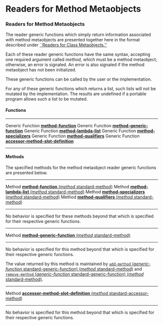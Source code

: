 Readers for Method Metaobjects
==============================

### Readers for Method Metaobjects

The reader generic functions which simply return information associated with method metaobjects are presented together here in the format described under [``Readers for Class Metaobjects.''](/docs/meta-object-protocol/readers-for-class-metaobjects)

Each of these reader generic functions have the same syntax, accepting one required argument called *method*, which must be a method metaobject; otherwise, an error is signaled. An error is also signaled if the method metaobject has not been initialized.

These generic functions can be called by the user or the implementation.

For any of these generic functions which returns a list, such lists will not be mutated by the implementation. The results are undefined if a portable program allows such a list to be mutated.

#### Functions

  ------------------ ---------------------------------------------------------------------------
  Generic Function   [**method-function**](/docs/meta-object-protocol/method-function)
  Generic Function   [**method-generic-function**](/docs/meta-object-protocol/method-generic-function)
  Generic Function   [**method-lambda-list**](/docs/meta-object-protocol/method-lambda-list)
  Generic Function   [**method-specializers**](/docs/meta-object-protocol/method-specializers)
  Generic Function   [**method-qualifiers**](/docs/meta-object-protocol/method-qualifiers)
  Generic Function   [**accessor-method-slot-definition**](/docs/meta-object-protocol/accessor-method-slot-definition)
  ------------------ ---------------------------------------------------------------------------

#### Methods

The specified methods for the method metaobject reader generic functions are presented below.

  -------- ----------------------------------------------------------------------------------------------
  Method   [**method-function** (*method* standard-method)](/docs/meta-object-protocol/method-function-standard-method)
  Method   [**method-lambda-list** (*method* standard-method)](/docs/meta-object-protocol/method-lambda-list-standard-method)
  Method   [**method-specializers** (*method* standard-method)](/docs/meta-object-protocol/method-specializers-standard-method)
  Method   [**method-qualifiers** (*method* standard-method)](/docs/meta-object-protocol/method-qualifiers-standard-method)
  -------- ----------------------------------------------------------------------------------------------

No behavior is specified for these methods beyond that which is specified for their respective generic functions.

  -------- ------------------------------------------------------------------------------------------------------
  Method   [**method-generic-function** (*method* standard-method)](/docs/meta-object-protocol/method-generic-function-standard-method)
  -------- ------------------------------------------------------------------------------------------------------

No behavior is specified for this method beyond that which is specified for their respective generic functions.

The value returned by this method is maintained by [`add-method` (*generic-function* standard-generic-function) (*method* standard-method)](/docs/meta-object-protocol/add-method-standard-generic-function-standard-method) and [`remove-method` (*generic-function* standard-generic-function) (*method* standard-method)](/docs/meta-object-protocol/remove-method-standard-generic-function-standard-method).

  -------- ----------------------------------------------------------------------------------------------------------------------------------------
  Method   [**accessor-method-slot-definition** (*method* standard-accessor-method)](/docs/meta-object-protocol/accessor-method-slot-definition-standard-accessor-method)
  -------- ----------------------------------------------------------------------------------------------------------------------------------------

No behavior is specified for this method beyond that which is specified for their respective generic functions.
